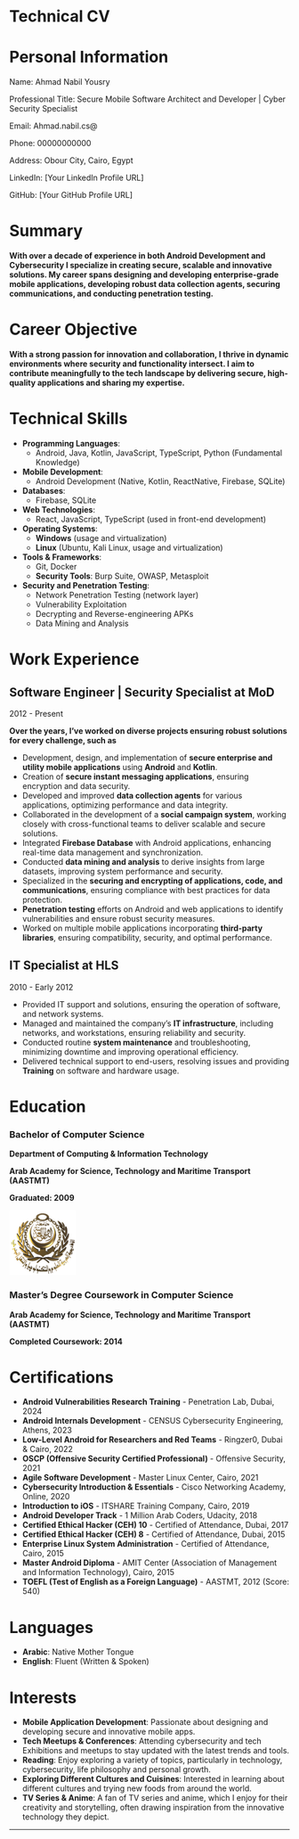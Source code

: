 # Technical CV

# Personal Information

Name: Ahmad Nabil Yousry

Professional Title: Secure Mobile Software Architect and Developer | Cyber Security Specialist

Email: Ahmad.nabil.cs@

Phone: 00000000000

Address: Obour City, Cairo, Egypt

LinkedIn: [Your LinkedIn Profile URL]

GitHub: [Your GitHub Profile URL]

# Summary

**With over a decade of experience in both Android Development and Cybersecurity I specialize in creating secure, scalable and innovative solutions. My career spans designing and developing enterprise-grade mobile applications, developing robust data collection agents, securing communications, and conducting penetration testing.**

# Career Objective

**With a strong passion for innovation and collaboration, I thrive in dynamic environments where security and functionality intersect. I aim to contribute meaningfully to the tech landscape by delivering secure, high-quality applications and sharing my expertise.**

# Technical Skills

- **Programming Languages**:
    - Android, Java, Kotlin, JavaScript, TypeScript, Python (Fundamental Knowledge)
- **Mobile Development**:
    - Android Development (Native, Kotlin, ReactNative, Firebase, SQLite)
- **Databases**:
    - Firebase, SQLite
- **Web Technologies**:
    - React, JavaScript, TypeScript (used in front-end development)
- **Operating Systems**:
    - **Windows** (usage and virtualization)
    - **Linux** (Ubuntu, Kali Linux, usage and virtualization)
- **Tools & Frameworks**:
    - Git, Docker
    - **Security Tools**: Burp Suite, OWASP, Metasploit
- **Security and Penetration Testing**:
    - Network Penetration Testing (network layer)
    - Vulnerability Exploitation
    - Decrypting and Reverse-engineering APKs
    - Data Mining and Analysis

# Work Experience

## Software Engineer | Security Specialist at MoD

2012 -  Present

**Over the years, I’ve worked on diverse projects ensuring robust solutions for every challenge, such as**

- Development, design, and implementation of **secure enterprise and utility mobile applications** using **Android** and **Kotlin**.
- Creation of **secure instant messaging applications**, ensuring encryption and data security.
- Developed and improved **data collection agents** for various applications, optimizing performance and data integrity.
- Collaborated in the development of a **social campaign system**, working closely with cross-functional teams to deliver scalable and secure solutions.
- Integrated **Firebase Database** with Android applications, enhancing real-time data management and synchronization.
- Conducted **data mining and analysis** to derive insights from large datasets, improving system performance and security.
- Specialized in the **securing and encrypting of applications, code, and communications**, ensuring compliance with best practices for data protection.
- **Penetration testing** efforts on Android and web applications to identify vulnerabilities and ensure robust security measures.
- Worked on multiple mobile applications incorporating **third-party libraries**, ensuring compatibility, security, and optimal performance.

## IT Specialist at HLS

2010 - Early 2012

- Provided IT support and solutions, ensuring the operation of software, and network systems.
- Managed and maintained the company’s **IT infrastructure**, including networks, and workstations, ensuring reliability and security.
- Conducted routine **system maintenance** and troubleshooting, minimizing downtime and improving operational efficiency.
- Delivered technical support to end-users, resolving issues and providing **Training** on software and hardware usage.

# Education

### **Bachelor of Computer Science**

**Department of Computing & Information Technology**

**Arab Academy for Science, Technology and Maritime Transport (AASTMT)**

**Graduated: 2009**

![AASTMT_Logo.png](AASTMT_Logo.png)

### **Master’s Degree Coursework in Computer Science**

**Arab Academy for Science, Technology and Maritime Transport (AASTMT)**

**Completed Coursework: 2014**

# Certifications

- **Android Vulnerabilities Research Training** - Penetration Lab, Dubai, 2024
- **Android Internals Development** - CENSUS Cybersecurity Engineering, Athens, 2023
- **Low-Level Android for Researchers and Red Teams** - Ringzer0, Dubai & Cairo, 2022
- **OSCP (Offensive Security Certified Professional)** - Offensive Security, 2021
- **Agile Software Development** - Master Linux Center, Cairo, 2021
- **Cybersecurity Introduction & Essentials** - Cisco Networking Academy, Online, 2020
- **Introduction to iOS** - ITSHARE Training Company, Cairo, 2019
- **Android Developer Track** - 1 Million Arab Coders, Udacity, 2018
- **Certified Ethical Hacker (CEH) 10** - Certified of Attendance, Dubai, 2017
- **Certified Ethical Hacker (CEH) 8** - Certified of Attendance, Dubai, 2015
- **Enterprise Linux System Administration** - Certified of Attendance, Cairo, 2015
- **Master Android Diploma** - AMIT Center (Association of Management and Information Technology), Cairo, 2015
- **TOEFL (Test of English as a Foreign Language)** - AASTMT, 2012 (Score: 540)

# Languages

- **Arabic**: Native Mother Tongue
- **English**: Fluent (Written & Spoken)

# Interests

- **Mobile Application Development**: Passionate about designing and developing secure and innovative mobile apps.
- **Tech Meetups & Conferences**: Attending cybersecurity and tech Exhibitions and meetups to stay updated with the latest trends and tools.
- **Reading**: Enjoy exploring a variety of topics, particularly in technology, cybersecurity, life philosophy and personal growth.
- **Exploring Different Cultures and Cuisines**: Interested in learning about different cultures and trying new foods from around the world.
- **TV Series & Anime**: A fan of TV series and anime, which I enjoy for their creativity and storytelling, often drawing inspiration from the innovative technology they depict.

---